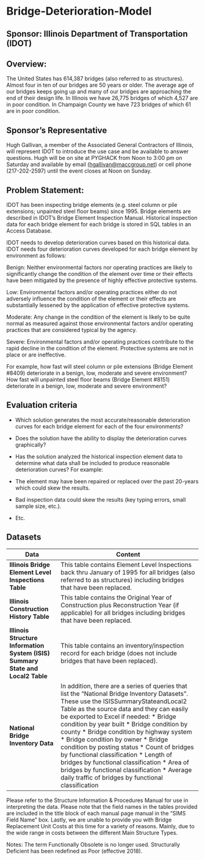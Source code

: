 # Bridge-Deterioration-Model

## Sponsor: Illinois Department of Transportation (IDOT)

 
## Overview:
The United States has 614,387 bridges (also referred to as structures). Almost four in ten of our bridges are 50 years or older. The average age of our bridges keeps going up and many of our bridges are approaching the end of their design life. In Illinois we have 26,775 bridges of which 4,527 are in poor condition. In Champaign County we have 723 bridges of which 61 are in poor condition.

## Sponsor’s Representative
Hugh Gallivan, a member of the Associated General Contractors of Illinois, will represent IDOT to introduce the use case and be available to answer questions. Hugh will be on site at PYGHACK from Noon to 3:00 pm on Saturday and available by email (hgallivan@maccgroup.net) or cell phone (217-202-2597) until the event closes at Noon on Sunday. 

## Problem Statement:
IDOT has been inspecting bridge elements (e.g. steel column or pile extensions; unpainted steel floor beams) since 1995. Bridge elements are described in IDOT’s Bridge Element Inspection Manual. Historical inspection data for each bridge element for each bridge is stored in SQL tables in an Access Database. 

IDOT needs to develop deterioration curves based on this historical data. IDOT needs four deterioration curves developed for each bridge element by environment as follows:
 
Benign: Neither environmental factors nor operating practices are likely to significantly change the condition of the element over time or their effects have been mitigated by the presence of highly effective protective systems.

Low: Environmental factors and/or operating practices either do not adversely influence the condition of the element or their effects are substantially lessened by the application of effective protective systems.
 
Moderate: Any change in the condition of the element is likely to be quite normal as measured against those environmental factors and/or operating practices that are considered typical by the agency.

Severe: Environmental factors and/or operating practices contribute to the rapid decline in the condition of the element. Protective systems are not in place or are ineffective.
 

For example, how fast will steel column or pile extensions (Bridge Element #8409) deteriorate in a benign, low, moderate and severe environment? How fast will unpainted steel floor beams (Bridge Element #8151) deteriorate in a benign, low, moderate and severe environment?

## Evaluation criteria
* Which solution generates the most accurate/reasonable deterioration curves for each bridge element for each of the four environments? 

* Does the solution have the ability to display the deterioration curves graphically? 

* Has the solution analyzed the historical inspection element data to determine what data shall be included to produce reasonable deterioration curves? For example: 
* The element may have been repaired or replaced over the past 20-years which could skew the results.
* Bad inspection data could skew the results (key typing errors, small sample size, etc.). 
* Etc.


## Datasets

| Data | Content|
| -----|--------|
|**Illinois Bridge Element Level Inspections Table**| This table contains Element Level Inspections back thru January of 1995 for all bridges (also referred to as structures) including bridges that have been replaced.|
|**Illinois Construction History Table**| This table contains the Original Year of Construction plus Reconstruction Year (if applicable) for all bridges including bridges that have been replaced.|
|**Illinois Structure Information System (ISIS) Summary State and Local2 Table**| This table contains an inventory/inspection record for each bridge (does not include bridges that have been replaced).|
|**National Bridge Inventory Data**| In addition, there are a series of queries that list the “National Bridge Inventory Datasets”. These use the ISISSummaryStateandLocal2 Table as the source data and they can easily be exported to Excel if needed: * Bridge condition by year built * Bridge condition by county * Bridge condition by highway system * Bridge condition by owner * Bridge condition by posting status * Count of bridges by functional classification * Length of bridges by functional classification * Area of bridges by functional classification * Average daily traffic of bridges by functional classification|
 
 
Please refer to the Structure Information & Procedures Manual  for use in interpreting the data.  Please note that the field names in the tables provided are included in the title block of each manual page manual in the “SIMS Field Name” box.  Lastly, we are unable to provide you with Bridge Replacement Unit Costs at this time for a variety of reasons.  Mainly, due to the wide range in costs between the different Main Structure Types.


Notes:
The term Functionally Obsolete is no longer used.
Structurally Deficient has been redefined as Poor (effective 2018).
